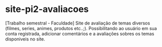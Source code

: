 # site-pi2-avaliacoes
[Trabalho semestral - Faculdade] Site de avaliação de temas diversos (filmes, series, animes, produtos etc..;). Possibilitando ao usuário em sua conta registrada, adicionar comentários e a avaliações sobres os temas disponiveis no site.
